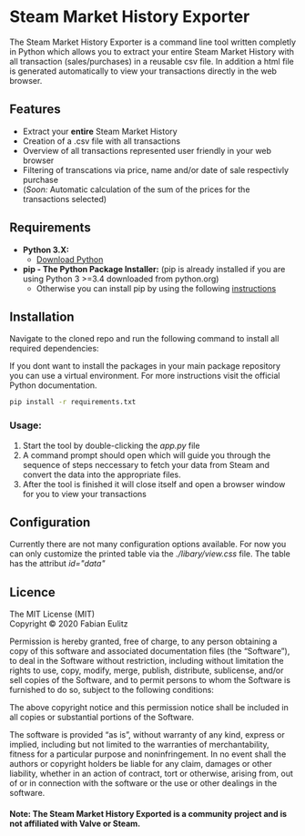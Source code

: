 # Steam Market History Exporter

The Steam Market History Exporter is a command line tool written completly in Python which allows you to extract your entire Steam Market History with all transaction (sales/purchases) in a reusable csv file. In addition a html file is generated automatically to view your transactions directly in the web browser.

## Features

- Extract your **entire** Steam Market History
- Creation of a .csv file with all transactions
- Overview of all transactions represented user friendly in your web browser
- Filtering of transcations via price, name and/or date of sale respectivly purchase
- (_Soon:_ Automatic calculation of the sum of the prices for the transactions selected)

## Requirements

- **Python 3.X:**
  - [Download Python](https://www.python.org/downloads/)
- **pip - The Python Package Installer:** (pip is already installed if you are using Python 3 >=3.4 downloaded from python.org)
  - Otherwise you can install pip by using the following [instructions](https://pip.pypa.io/en/stable/installing/)

## Installation

Navigate to the cloned repo and run the following command to install all required dependencies:

If you dont want to install the packages in your main package repository you can use a virtual environment. For more instructions visit the official Python documentation.

```bash
pip install -r requirements.txt
```

### Usage:

1. Start the tool by double-clicking the _app.<span></span>py_ file
2. A command prompt should open which will guide you through the sequence of steps neccessary to fetch your data from Steam and convert the data into the appropriate files.
3. After the tool is finished it will close itself and open a browser window for you to view your transactions

## Configuration

Currently there are not many configuration options available.
For now you can only customize the printed table via the _./libary/view.css_ file. The table has the attribut _id="data"_

## Licence

The MIT License (MIT)  
Copyright &copy; 2020 Fabian Eulitz

Permission is hereby granted, free of charge, to any person obtaining a copy of this software and associated documentation files (the “Software”), to deal in the Software without restriction, including without limitation the rights to use, copy, modify, merge, publish, distribute, sublicense, and/or sell copies of the Software, and to permit persons to whom the Software is furnished to do so, subject to the following conditions:

The above copyright notice and this permission notice shall be included in all copies or substantial portions of the Software.

The software is provided “as is”, without warranty of any kind, express or implied, including but not limited to the warranties of merchantability, fitness for a particular purpose and noninfringement. In no event shall the authors or copyright holders be liable for any claim, damages or other liability, whether in an action of contract, tort or otherwise, arising from, out of or in connection with the software or the use or other dealings in the software.

#### Note: The Steam Market History Exported is a community project and is not affiliated with Valve or Steam.
